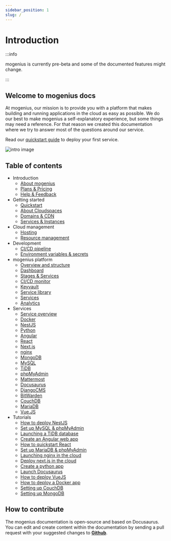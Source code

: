 ```yaml
---
sidebar_position: 1
slug: /
---
```


# Introduction

:::info

mogenius is currently pre-beta and some of the documented features might change.

:::

## Welcome to mogenius docs
At mogenius, our mission is to provide you with a platform that makes building and running applications in the cloud as easy as possible. We do our best to make mogenius a self-explanatory experience, but some things may need a reference. For that reason we created this documentation where we try to answer most of the questions around our service.

Read our [quickstart guide](./getting-started/quickstart.md) to deploy your first service.

![intro image](https://api.mogenius.com/file/id/7d107d6e-241a-4ef4-a88b-68a7800e409d)

## Table of contents
- Introduction
  - [About mogenius](./general/about-mogenius.md)
  - [Plans & Pricing](./general/plans-pricing)
  - [Help & Feedback](./general/help-feedback.md)
- Getting started
  - [Quickstart](./getting-started/quickstart.md)
  - [About Cloudspaces](./getting-started/about-cloudspaces.md)
  - [Domains & CDN](./getting-started/domains.md)
  - [Services & Instances](./getting-started/services-and-instances.md)
- Cloud management
  - [Hosting](./cloud-management/hosting.md)
  - [Resource management](./cloud-management/resource-management.md)
- Development
  - [CI/CD pipeline](./development/cicd-pipeline.md)
  - [Environment variables & secrets](./development/environment-variables-and-secrets.md)
- mogenius platform
  - [Overview and structure](./mogenius-platform/overview-and-structure.md)
  - [Dashboard](./mogenius-platform/dashboard.md)
  - [Stages & Services](./mogenius-platform/stages-and-services.md)
  - [CI/CD monitor](./mogenius-platform/ci-cd-monitor.md)
  - [Keyvault](#)
  - [Service library](./mogenius-platform/service-library.md)
  - [Services](./mogenius-platform/services.md)
  - [Analytics](#)
- Services
  - [Service overview](./services/service-overview.md)
  - [Docker](./services/docker.md)
  - [NestJS](./services/nestjs.md)
  - [Python](./services/python.md)
  - [Angular](./services/angular.md)
  - [React](./services/react.md)
  - [Next.js](./services/nextjs.md)
  - [nginx](./services/nginx.md)
  - [MongoDB](./services/mongodb.md)
  - [MySQL](./services/mysql.md)
  - [TiDB](./services/tidb.md)
  - [phpMyAdmin](./services/phpmyadmin.md)
  - [Mattermost](./services/mattermost.md)
  - [Docusaurus](./services/docusaurus.md)
  - [DjangoCMS](./services/djangocms.md)
  - [BitWarden](./services/bitwarden.md)
  - [CouchDB](./services/couchdb.md)
  - [MariaDB](./services/mariadb.md)
  - [Vue.JS](./services/vuejs.md)
- Tutorials
  - [How to deploy NestJS](./tutorials/how%20to%20deploy%20nestjs.md)
  - [Set up MySQL & phpMyAdmin](./tutorials/creating%20mysql.md)
  - [Launching a TiDB database](./tutorials/launching%20TiDB.md)
  - [Create an Angular web app](./tutorials/create%20angular.md)
  - [How to quickstart React](./tutorials/quickstart%20react.md)
  - [Set up MariaDB & phpMyAdmin](./tutorials/mariadb%20phpmyadmin.md)
  - [Launching nginx in the cloud](./tutorials/nginx.md)
  - [Deploy next.js in the cloud](./tutorials/Deploy%20next.js%20to%20the%20cloud.md)
  - [Create a python app](./tutorials/deploy%20python.md)
  - [Launch Docusaurus](./tutorials/docusaurus.md)
  - [How to deploy VueJS](./tutorials/creating%20vuejs.md)
  - [How to deploy a Docker app](./tutorials/deploy%20Docker.md)
  - [Setting up CouchDB](./tutorials/set%20up%20couchDB.md)
  - [Setting up MongoDB](./tutorials/Setting%20up%20mongoDB%20in%20the%20cloud.md)

## How to contribute

The mogenius documentation is open-source and based on Docusaurus. You can edit and create content within the documentation by sending a pull request with your suggested changes to [**Github**](https://github.com/mogenius/documentation).